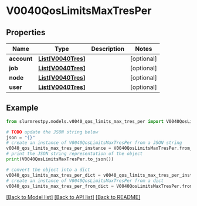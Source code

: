 # V0040QosLimitsMaxTresPer


## Properties

Name | Type | Description | Notes
------------ | ------------- | ------------- | -------------
**account** | [**List[V0040Tres]**](V0040Tres.md) |  | [optional]
**job** | [**List[V0040Tres]**](V0040Tres.md) |  | [optional]
**node** | [**List[V0040Tres]**](V0040Tres.md) |  | [optional]
**user** | [**List[V0040Tres]**](V0040Tres.md) |  | [optional]

## Example

```python
from slurmrestpy.models.v0040_qos_limits_max_tres_per import V0040QosLimitsMaxTresPer

# TODO update the JSON string below
json = "{}"
# create an instance of V0040QosLimitsMaxTresPer from a JSON string
v0040_qos_limits_max_tres_per_instance = V0040QosLimitsMaxTresPer.from_json(json)
# print the JSON string representation of the object
print(V0040QosLimitsMaxTresPer.to_json())

# convert the object into a dict
v0040_qos_limits_max_tres_per_dict = v0040_qos_limits_max_tres_per_instance.to_dict()
# create an instance of V0040QosLimitsMaxTresPer from a dict
v0040_qos_limits_max_tres_per_from_dict = V0040QosLimitsMaxTresPer.from_dict(v0040_qos_limits_max_tres_per_dict)
```
[[Back to Model list]](../README.md#documentation-for-models) [[Back to API list]](../README.md#documentation-for-api-endpoints) [[Back to README]](../README.md)



